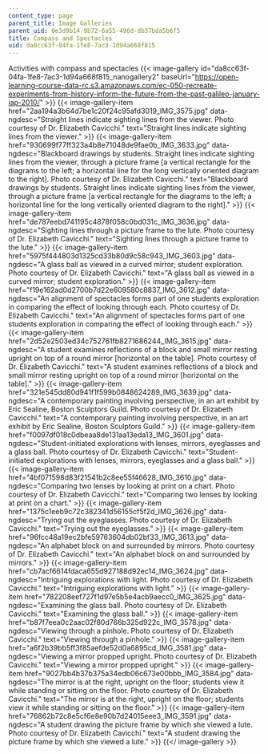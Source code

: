 ```yaml
---
content_type: page
parent_title: Image Galleries
parent_uid: 0e3d9b14-9b72-6a55-496d-db37bda5b6f5
title: Compass and Spectacles
uid: da8cc63f-04fa-1fe8-7ac3-1d94a668f815
---
```


Activities with compass and spectacles
{{< image-gallery id="da8cc63f-04fa-1fe8-7ac3-1d94a668f815_nanogallery2" baseUrl="https://open-learning-course-data-rc.s3.amazonaws.com/ec-050-recreate-experiments-from-history-inform-the-future-from-the-past-galileo-january-iap-2010/" >}}
{{< image-gallery-item href="2aa194a3b64d7be1c20f24c95afd3019_IMG_3575.jpg" data-ngdesc="Straight lines indicate sighting lines from the viewer. Photo courtesy of Dr. Elizabeth Cavicchi." text="Straight lines indicate sighting lines from the viewer." >}}
{{< image-gallery-item href="930699f77ff323a4b8e71048de9fae0b_IMG_3633.jpg" data-ngdesc="Blackboard drawings by students. Straight lines indicate sighting lines from the viewer, through a picture frame \[a vertical rectangle for the diagrams to the left; a horizontal line for the long vertically oriented diagram to the right\]. Photo courtesy of Dr. Elizabeth Cavicchi." text="Blackboard drawings by students. Straight lines indicate sighting lines from the viewer, through a picture frame \[a vertical rectangle for the diagrams to the left; a horizontal line for the long vertically oriented diagram to the right\]." >}}
{{< image-gallery-item href="de787eebd741195c4878f058c0bd031c_IMG_3636.jpg" data-ngdesc="Sighting lines through a picture frame to the lute. Photo courtesy of Dr. Elizabeth Cavicchi." text="Sighting lines through a picture frame to the lute." >}}
{{< image-gallery-item href="5975f444803d1325cd33b80d9c58c943_IMG_3603.jpg" data-ngdesc="A glass ball as viewed in a curved mirror; student exploration. Photo courtesy of Dr. Elizabeth Cavicchi." text="A glass ball as viewed in a curved mirror; student exploration." >}}
{{< image-gallery-item href="f19e162ad0d2700b7d22e609580c8837_IMG_3612.jpg" data-ngdesc="An alignment of spectacles forms part of one students exploration in comparing the effect of looking through each. Photo courtesy of Dr. Elizabeth Cavicchi." text="An alignment of spectacles forms part of one students exploration in comparing the effect of looking through each." >}}
{{< image-gallery-item href="2d52e2503ed34c752761fb8271686244_IMG_3615.jpg" data-ngdesc="A student examines reflections of a block and small mirror resting upright on top of a round mirror \[horizontal on the table\]. Photo courtesy of Dr. Elizabeth Cavicchi." text="A student examines reflections of a block and small mirror resting upright on top of a round mirror \[horizontal on the table\]." >}}
{{< image-gallery-item href="321e545dd80d941f1f599b0848624289_IMG_3639.jpg" data-ngdesc="A contemporary painting involving perspective, in an art exhibit by Eric Sealine, Boston Sculptors Guild. Photo courtesy of Dr. Elizabeth Cavicchi." text="A contemporary painting involving perspective, in an art exhibit by Eric Sealine, Boston Sculptors Guild." >}}
{{< image-gallery-item href="f0097df018c0dbeaa8de131aa13eda13_IMG_3601.jpg" data-ngdesc="Student-initiated explorations with lenses, mirrors, eyeglasses and a glass ball. Photo courtesy of Dr. Elizabeth Cavicchi." text="Student-initiated explorations with lenses, mirrors, eyeglasses and a glass ball." >}}
{{< image-gallery-item href="4bf071598d83f21541b2c8ee55f46628_IMG_3610.jpg" data-ngdesc="Comparing two lenses by looking at print on a chart. Photo courtesy of Dr. Elizabeth Cavicchi." text="Comparing two lenses by looking at print on a chart." >}}
{{< image-gallery-item href="1375c1eeb9c72c382341d56155cf5f2d_IMG_3626.jpg" data-ngdesc="Trying out the eyeglasses. Photo courtesy of Dr. Elizabeth Cavicchi." text="Trying out the eyeglasses." >}}
{{< image-gallery-item href="96fcc48a19ec2bfe59763604db02bf33_IMG_3613.jpg" data-ngdesc="An alphabet block on and surrounded by mirrors. Photo courtesy of Dr. Elizabeth Cavicchi." text="An alphabet block on and surrounded by mirrors." >}}
{{< image-gallery-item href="cb7acf6614fdaca655d927188d92ec14_IMG_3624.jpg" data-ngdesc="Intriguing explorations with light. Photo courtesy of Dr. Elizabeth Cavicchi." text="Intriguing explorations with light." >}}
{{< image-gallery-item href="782208eef727f1d97e5b5e4acb9aecc0_IMG_3625.jpg" data-ngdesc="Examining the glass ball. Photo courtesy of Dr. Elizabeth Cavicchi." text="Examining the glass ball." >}}
{{< image-gallery-item href="b87f7eea0c2aac02f80d766b325d922c_IMG_3578.jpg" data-ngdesc="Viewing through a pinhole. Photo courtesy of Dr. Elizabeth Cavicchi." text="Viewing through a pinhole." >}}
{{< image-gallery-item href="a6f2b39bb5ff3f85aefde52d0a6895cd_IMG_3581.jpg" data-ngdesc="Viewing a mirror propped upright. Photo courtesy of Dr. Elizabeth Cavicchi." text="Viewing a mirror propped upright." >}}
{{< image-gallery-item href="9027bb4b37b375a34edb06c673e00bbb_IMG_3584.jpg" data-ngdesc="The mirror is at the right, upright on the floor; students view it while standing or sitting on the floor. Photo courtesy of Dr. Elizabeth Cavicchi." text="The mirror is at the right, upright on the floor; students view it while standing or sitting on the floor." >}}
{{< image-gallery-item href="76862b72c8e5cf6e8e90b7d24015eee3_IMG_3591.jpg" data-ngdesc="A student drawing the picture frame by which she viewed a lute. Photo courtesy of Dr. Elizabeth Cavicchi." text="A student drawing the picture frame by which she viewed a lute." >}}
{{</ image-gallery >}}